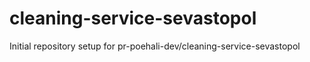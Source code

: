 # cleaning-service-sevastopol

Initial repository setup for pr-poehali-dev/cleaning-service-sevastopol